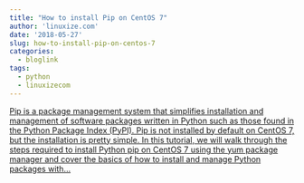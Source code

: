 ```yaml
---
title: "How to install Pip on CentOS 7"
author: 'linuxize.com'
date: '2018-05-27'
slug: how-to-install-pip-on-centos-7
categories:
  - bloglink
tags:
  - python
  - linuxizecom
---
```


[Pip is a package management system that simplifies installation and management of software packages written in Python such as those found in the Python Package Index (PyPI). Pip is not installed by default on CentOS 7, but the installation is pretty simple. In this tutorial, we will walk through the steps required to install Python pip on CentOS 7 using the yum package manager and cover the basics of how to install and manage Python packages with...<click to read more>](https://linuxize.com/post/how-to-install-pip-on-centos-7/)


